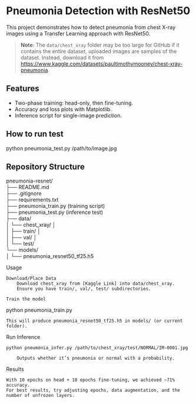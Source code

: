 # Pneumonia Detection with ResNet50

This project demonstrates how to detect pneumonia from chest X-ray images using a Transfer Learning approach with ResNet50. 

> **Note**: The `data/chest_xray` folder may be too large for GitHub if it contains the entire dataset, uploaded images are samples of the dataset. Instead, download it from https://www.kaggle.com/datasets/paultimothymooney/chest-xray-pneumonia.
> 
## Features
- Two-phase training: head-only, then fine-tuning.
- Accuracy and loss plots with Matplotlib.
- Inference script for single-image prediction.

## How to run test
python pneumonia_test.py /path/to/image.jpg
## Repository Structure  
pneumonia-resnet/  
├── README.md  
├── .gitignore  
├── requirements.txt  
├── pneumonia_train.py (training script)  
├── pneumonia_test.py (inference test)  
├── data/  
│ └── chest_xray/ │  
│                ├── train/ │  
│                ├── val/ │  
│                └── test/  
└── models/  
│        └── pneumonia_resnet50_tf25.h5  

        
Usage

    Download/Place Data
        Download chest_xray from [Kaggle Link] into data/chest_xray.
        Ensure you have train/, val/, test/ subdirectories.

    Train the model

python pneumonia_train.py

    This will produce pneumonia_resnet50_tf25.h5 in models/ (or current folder).

Run Inference

    python pneumonia_infer.py /path/to/chest_xray/test/NORMAL/IM-0001.jpg

        Outputs whether it’s pneumonia or normal with a probability.

Results

    With 10 epochs on head + 10 epochs fine-tuning, we achieved ~71% accuracy.
    For best results, try adjusting epochs, data augmentation, and the number of unfrozen layers.
